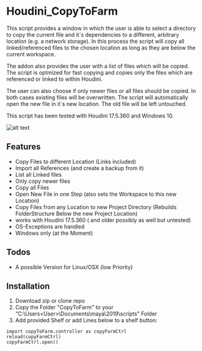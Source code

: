 # Houdini_CopyToFarm

This script provides a window in which the user is able to select a directory to copy the current file and it´s dependencies to a different, arbitrary location (e.g. a network storage). In this process the script will copy all linked/referenced files to the chosen location as long as they are below the current workspace. 

The addon also provides the user with a list of files which will be copied. The script is optmized for fast copying and copies only the files which are referenced or linked to within Houdini.

The user can also choose if only newer files or all files should be copied. In both cases existing files will be overwritten. The script will automatically open the new file in it´s new location. The old file will be left untouched.

This script has been tested with Houdini 17.5.360 and Windows 10. 

![alt text](https://raw.githubusercontent.com/eglaubauf/Houdini_CopyToFarm/master/images/Ui.png "The Provided UI by the Script")

## Features
- Copy Files to different Location (Links included)
- Import all References (and create a backup from it)
- List all Linked files
- Only copy newer files
- Copy all Files
- Open New File in one Step (also sets the Workspace to this new Location)
- Copy Files from any Location to new Project Directory (Rebuilds FolderStructure Below the new Project Location)
- works with Houdini 17.5.360 ( and older possibly as well but untested)
- OS-Exceptions are handled
- Windows only (at the Moment)


## Todos

- A possible Version for Linux/OSX (low Priority)

## Installation

1. Download zip or clone repo
2. Copy the Folder "CopyToFarm" to your "C:\Users\<User>\Documents\maya\2019\scripts" Folder
3. Add provided Shelf or add Lines below to a shelf button:

```
import copyToFarm.controller as copyFarmCtrl
reload(copyFarmCtrl)
copyFarmCtrl.open()
```